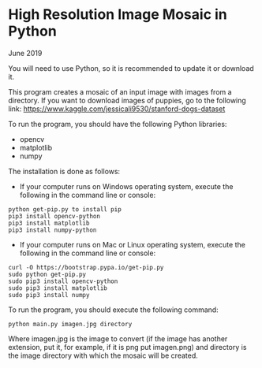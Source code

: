 # High Resolution Image Mosaic in Python
June 2019

You will need to use Python, so it is recommended to update it or download it.

This program creates a mosaic of an input image with images from a directory. If you want to download images of puppies, go to the following link:
https://www.kaggle.com/jessicali9530/stanford-dogs-dataset

To run the program, you should have the following Python libraries:
- opencv
- matplotlib
- numpy

The installation is done as follows:

- If your computer runs on Windows operating system, execute the following in the command line or console:
```
python get-pip.py to install pip
pip3 install opencv-python
pip3 install matplotlib
pip3 install numpy-python
```

- If your computer runs on Mac or Linux operating system, execute the following in the command line or console:
```
curl -O https://bootstrap.pypa.io/get-pip.py
sudo python get-pip.py
sudo pip3 install opencv-python
sudo pip3 install matplotlib
sudo pip3 install numpy
```

To run the program, you should execute the following command:

```python main.py imagen.jpg directory```

Where imagen.jpg is the image to convert (if the image has another extension, put it, for example, if it is png put imagen.png) and directory is the image directory with which the mosaic will be created.

